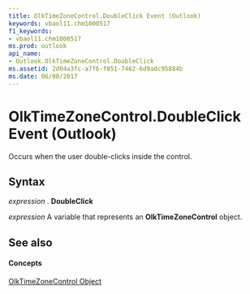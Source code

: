 ```yaml
---
title: OlkTimeZoneControl.DoubleClick Event (Outlook)
keywords: vbaol11.chm1000517
f1_keywords:
- vbaol11.chm1000517
ms.prod: outlook
api_name:
- Outlook.OlkTimeZoneControl.DoubleClick
ms.assetid: 2d04a3fc-a7f6-f851-7462-6d9adc95884b
ms.date: 06/08/2017
---
```



# OlkTimeZoneControl.DoubleClick Event (Outlook)

Occurs when the user double-clicks inside the control.


## Syntax

 _expression_ . **DoubleClick**

 _expression_ A variable that represents an **OlkTimeZoneControl** object.


## See also


#### Concepts


[OlkTimeZoneControl Object](olktimezonecontrol-object-outlook.md)

